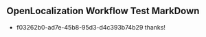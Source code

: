 ## OpenLocalization Workflow Test MarkDown
* f03262b0-ad7e-45b8-95d3-d4c393b74b29 thanks!

<!--HONumber=Nov16_HO3-->


